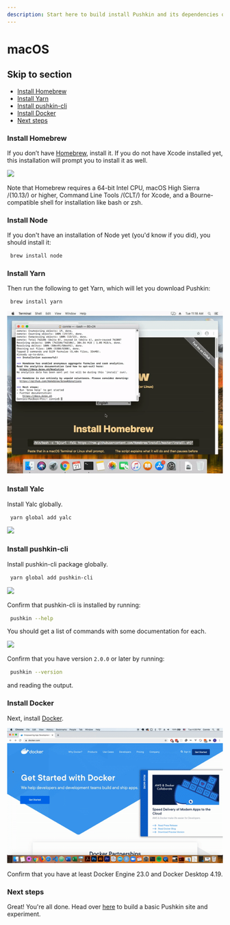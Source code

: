 ```yaml
---
description: Start here to build install Pushkin and its dependencies on macOS.
---
```


# macOS

## Skip to section

* [Install Homebrew](macos-install.md#install-homebrew)
* [Install Yarn](macos-install.md#install-yarn)
* [Install pushkin-cli](macos-install.md#install-pushkin-cli)
* [Install Docker](macos-install.md#install-docker)
* [Next steps](macos-install.md#next-steps)

### Install Homebrew

If you don’t have [Homebrew](https://brew.sh/), install it. If you do not have Xcode installed yet, this installation will prompt you to install it as well.

![](../../assets/ezgif.com-video-to-gif%20%281%29%20%281%29.gif)

Note that Homebrew requires a 64-bit Intel CPU, macOS High Sierra /(10.13/) or higher, Command Line Tools /(CLT/) for Xcode, and a Bourne-compatible shell for installation like bash or zsh.

### Install Node

If you don't have an installation of Node yet (you'd know if you did), you should install it:

```bash
 brew install node
```

### Install Yarn

Then run the following to get Yarn, which will let you download Pushkin:

```bash
 brew install yarn
```

![](../../assets/ezgif.com-video-to-gif-2-%20%281%29%20%281%29.gif)

### Install Yalc

Install Yalc globally.

```bash
 yarn global add yalc
```

![](../../assets/ezgif.com-video-to-gif-6-%20%281%29.gif)

### Install pushkin-cli

Install pushkin-cli package globally.

```bash
 yarn global add pushkin-cli
```

![](../../assets/ezgif.com-video-to-gif-3-%20%281%29%20%281%29.gif)

Confirm that pushkin-cli is installed by running:

```bash
 pushkin --help
```

You should get a list of commands with some documentation for each.

![](../../assets/ezgif.com-video-to-gif-1-%20%281%29%20%281%29.gif)

Confirm that you have version `2.0.0` or later by running:

```bash
 pushkin --version
```

and reading the output.

### Install Docker

Next, install [Docker](https://docs.docker.com/install/).

![Alt Text](../../assets/ezgif.com-video-to-gif-5-%20%281%29%20%281%29.gif)

Confirm that you have at least Docker Engine 23.0 and Docker Desktop 4.19. 

### Next steps

Great! You're all done. Head over [here](../quickstart/README.md) to build a basic Pushkin site and experiment.

